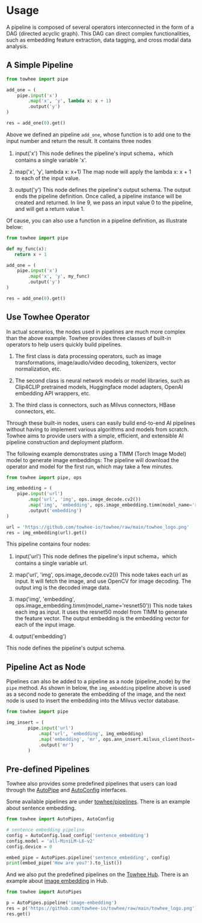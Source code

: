 # Usage
A pipeline is composed of several operators interconnected in the form of a DAG (directed acyclic graph). This DAG can direct complex functionalities, such as embedding feature extraction, data tagging, and cross modal data analysis.

## A Simple Pipeline 

```python
from towhee import pipe

add_one = (
    pipe.input('x')
        .map('x', 'y', lambda x: x + 1)
        .output('y')
)

res = add_one(0).get()
```
Above we defined an pipeline `add_one`, whose function is to add one to the input number and return the result. It contains three nodes

1. input('x')
This node defines the pipeline's input schema，which contains a single variable 'x'.

2. map('x', 'y', lambda x: x+1)
The map node will apply the lambda x: x + 1 to each of the input value.

3. output('y')
    This node defines the pipeline's output schema. The output ends the pipeline definition. Once called, a pipeline instance will be created and returned.
    In line 9, we pass an input value 0 to the pipeline, and will get a return value 1. 

Of cause, you can also use a function in a pipeline definition, as illustrate below:

```python
from towhee import pipe

def my_func(x):
   return x + 1

add_one = (
    pipe.input('x')
        .map('x', 'y', my_func)
        .output('y')
)

res = add_one(0).get()
```
## Use Towhee Operator
In actual scenarios, the nodes used in pipelines are much more complex than the above example. Towhee provides three classes of built-in operators to help users quickly build pipelines.

1. The first class is data processing operators, such as image transformations, image/audio/video decoding, tokenizers, vector normalization, etc.

2. The second class is neural network models or model libraries, such as Clip4CLIP pretrained models, Huggingface model adapters, OpenAI embedding API wrappers, etc.

3. The third class is connectors, such as Milvus connectors, HBase connectors, etc.

Through these built-in nodes, users can easily build end-to-end AI pipelines without having to implement various algorithms and models from scratch. Towhee aims to provide users with a simple, efficient, and extensible AI pipeline construction and deployment platform. 


The following example demonstrates using a TIMM (Torch Image Model) model to generate image embeddings:
The pipeline will download the operator and model for the first run, which may take a few minutes. 
```python
from towhee import pipe, ops

img_embedding = (
    pipe.input('url')
        .map('url', 'img', ops.image_decode.cv2())
        .map('img', 'embedding', ops.image_embedding.timm(model_name='resnet50'))
        .output('embedding')
)

url = 'https://github.com/towhee-io/towhee/raw/main/towhee_logo.png'
res = img_embedding(url).get()
```
This pipeline contains four nodes:

1. input('url')
    This node defines the pipeline's input schema，which contains a single variable url.

2. map('url', 'img', ops.image_decode.cv2())
This node takes each url as input. It will fetch the image, and use OpenCV for image decoding. The output img is the decoded image data.

3. map('img', 'embedding', ops.image_embedding.timm(model_name='resnet50'))
This node takes each img as input. It uses the resnet50 model from TIMM to generate the feature vector. The output embedding is the embedding vector for each of the input image.

4. output('embedding')

This node defines the pipeline's output schema.

## Pipeline Act as Node

Pipelines can also be added to a pipeline as a node (pipeline_node) by the `pipe` method. As shown in below, the `img_embedding` pipeline above is used as a second node to generate the embedding of the image, and the next node is used to insert the embedding into the Milvus vector database.

```python
from towhee import pipe

img_insert = (
        pipe.input('url')
            .map('url', 'embedding', img_embedding)
            .map('embedding', 'mr', ops.ann_insert.milvus_client(host='127.0.0.1', port='19530', collection_name='test_collection'))
            .output('mr')
        )
```

## Pre-defined Pipelines

Towhee also provides some predefined pipelines that users can load through the [AutoPipe](https://github.com/towhee-io/towhee/blob/main/towhee/runtime/auto_pipes.py) and [AutoConfig](https://github.com/towhee-io/towhee/blob/main/towhee/runtime/auto_config.py) interfaces.

Some available pipelines are under [towhee/pipelines](https://github.com/towhee-io/towhee/tree/main/towhee/pipelines). There is an example about sentence embedding.

```python
from towhee import AutoPipes, AutoConfig

# sentence embedding pipeline
config = AutoConfig.load_config('sentence_embedding')
config.model = 'all-MiniLM-L6-v2'
config.device = 0

embed_pipe = AutoPipes.pipeline('sentence_embedding', config)
print(embed_pipe('How are you?').to_list())
```

And we also put the predefined pipelines on the [Towhee Hub](https://towhee.io/). There is an example about [image embedding](https://towhee.io/towhee/image-embedding) in Hub.

```python
from towhee import AutoPipes

p = AutoPipes.pipeline('image-embedding')
res = p('https://github.com/towhee-io/towhee/raw/main/towhee_logo.png')
res.get()
```

